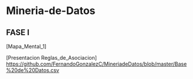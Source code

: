 # Mineria-de-Datos
## FASE I
[Mapa_Mental_1] 

[Presentacion Reglas_de_Asociacion] https://github.com/FernandoGonzalezC/MineriadeDatos/blob/master/Base%20de%20Datos.csv

